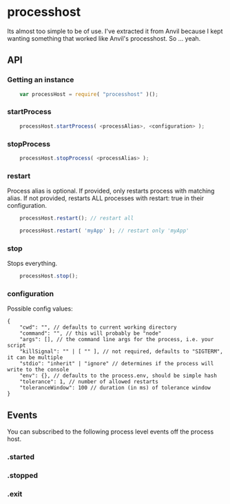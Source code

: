 # processhost
Its almost too simple to be of use. I've extracted it from Anvil because I kept wanting something that worked like Anvil's processhost. So ... yeah.

## API

### Getting an instance
```javascript
	var processHost = require( "processhost" )();
```

### startProcess
```javascript
	processHost.startProcess( <processAlias>, <configuration> );
```

### stopProcess
```javascript
	processHost.stopProcess( <processAlias> );
```

### restart
Process alias is optional. If provided, only restarts process with matching alias. If not provided, restarts ALL processes with restart: true in their configuration.

```javascript
	processHost.restart(); // restart all

	processHost.restart( 'myApp' ); // restart only 'myApp'
``` 

### stop
Stops everything.

```javascript
	processHost.stop();
```

### configuration
Possible config values:

	{
		"cwd": "", // defaults to current working directory
		"command": "", // this will probably be "node"
		"args": [], // the command line args for the process, i.e. your script
		"killSignal": "" | [ "" ], // not required, defaults to "SIGTERM", it can be multiple
		"stdio": "inherit" | "ignore" // determines if the process will write to the console
		"env": {}, // defaults to the process.env, should be simple hash
		"tolerance": 1, // number of allowed restarts
		"toleranceWindow": 100 // duration (in ms) of tolerance window
	}

## Events
You can subscribed to the following process level events off the process host.

### <processAlias>.started

### <processAlias>.stopped

### <processAlias>.exit